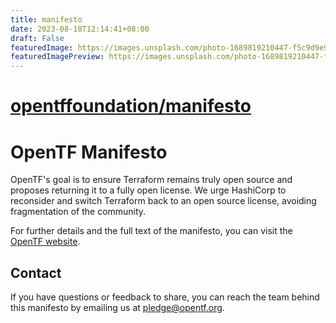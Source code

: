 ```yaml
---
title: manifesto
date: 2023-08-18T12:14:41+08:00
draft: False
featuredImage: https://images.unsplash.com/photo-1689819210447-f5c9d9e914d4?ixid=M3w0NjAwMjJ8MHwxfHJhbmRvbXx8fHx8fHx8fDE2OTIzMzIwNjh8&ixlib=rb-4.0.3
featuredImagePreview: https://images.unsplash.com/photo-1689819210447-f5c9d9e914d4?ixid=M3w0NjAwMjJ8MHwxfHJhbmRvbXx8fHx8fHx8fDE2OTIzMzIwNjh8&ixlib=rb-4.0.3
---
```


# [opentffoundation/manifesto](https://github.com/opentffoundation/manifesto)

# OpenTF Manifesto

OpenTF's goal is to ensure Terraform remains truly open source and proposes returning it to a fully open license. We urge HashiCorp to reconsider and switch Terraform back to an open source license, avoiding fragmentation of the community.

For further details and the full text of the manifesto, you can visit the [OpenTF website](https://opentf.org).

## Contact

If you have questions or feedback to share, you can reach the team behind this manifesto by emailing us at [pledge@opentf.org](mailto:pledge@opentf.org).
